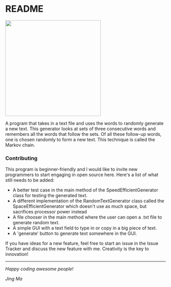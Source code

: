 # README

<img src="https://openclipart.org/image/2400px/svg_to_png/234131/Octocat-by-Rones.png" width="300">

A program that takes in a text file and uses the words to randomly generate a new text.
This generator looks at sets of three consecutive words and remembers all the words
that follow the sets. Of all these follow-up words, one is chosen randomly
to form a new text. This technique is called the Markov chain.

### Contributing

This program is beginner-friendly and I would like to invite new programmers to start engaging in open source here.
Here's a list of what still needs to be added:
- A better test case in the main method of the SpeedEfficientGenerator class for testing the generated text.
- A different implementation of the RandomTextGenerator class called the SpaceEfficientGenerator
which doesn't use as much space, but sacrifices processor power instead
- A file chooser in the main method where the user can open a .txt file to generate random text.
- A simple GUI with a text field to type in or copy in a big piece of text. 
- A 'generate' button to generate text somewhere in the GUI.

If you have ideas for a new feature, feel free to start an issue in the Issue Tracker and discuss the new feature with me.
Creativity is the key to innovation!

---

_Happy coding awesome people!_

_Jing Ma_
